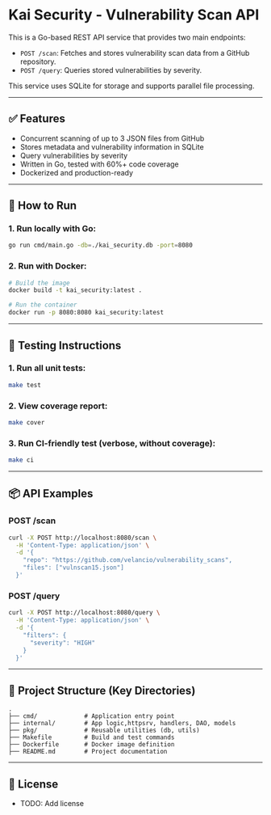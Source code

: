# Kai Security - Vulnerability Scan API

This is a Go-based REST API service that provides two main endpoints:

- `POST /scan`: Fetches and stores vulnerability scan data from a GitHub repository.
- `POST /query`: Queries stored vulnerabilities by severity.

This service uses SQLite for storage and supports parallel file processing.

---

## ✅ Features

- Concurrent scanning of up to 3 JSON files from GitHub
- Stores metadata and vulnerability information in SQLite
- Query vulnerabilities by severity
- Written in Go, tested with 60%+ code coverage
- Dockerized and production-ready

---

## 🚀 How to Run

### 1. Run locally with Go:
```bash
go run cmd/main.go -db=./kai_security.db -port=8080
```

### 2. Run with Docker:
```bash
# Build the image
docker build -t kai_security:latest .

# Run the container
docker run -p 8080:8080 kai_security:latest
```

---

## 🔬 Testing Instructions

### 1. Run all unit tests:
```bash
make test
```

### 2. View coverage report:
```bash
make cover
```

### 3. Run CI-friendly test (verbose, without coverage):
```bash
make ci
```

---

## 📦 API Examples

### POST /scan
```bash
curl -X POST http://localhost:8080/scan \
  -H 'Content-Type: application/json' \
  -d '{
    "repo": "https://github.com/velancio/vulnerability_scans",
    "files": ["vulnscan15.json"]
  }'
```

### POST /query
```bash
curl -X POST http://localhost:8080/query \
  -H 'Content-Type: application/json' \
  -d '{
    "filters": {
      "severity": "HIGH"
    }
  }'
```

---

## 📁 Project Structure (Key Directories)

```
.
├── cmd/             # Application entry point
├── internal/        # App logic,httpsrv, handlers, DAO, models
├── pkg/             # Reusable utilities (db, utils)
├── Makefile         # Build and test commands
├── Dockerfile       # Docker image definition
├── README.md        # Project documentation
```

---

## 📄 License

- TODO: Add license
```
